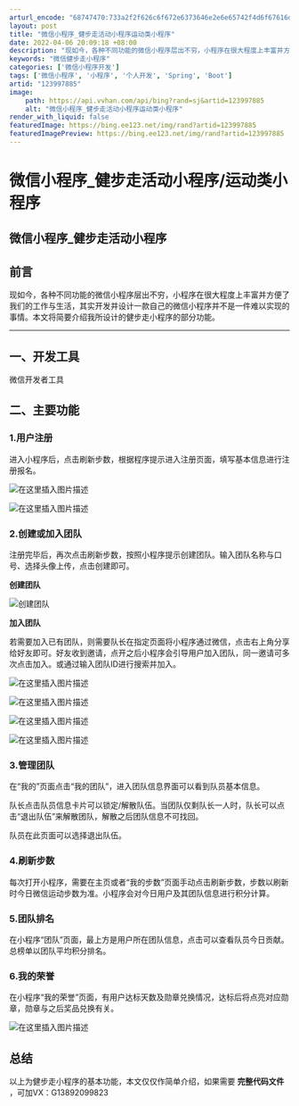 ```yaml
---
arturl_encode: "68747470:733a2f2f626c6f672e6373646e2e6e65742f4d6f67616d6f2f:61727469636c652f64657461696c732f313233393937383835"
layout: post
title: "微信小程序_健步走活动小程序运动类小程序"
date: 2022-04-06 20:09:18 +08:00
description: "现如今，各种不同功能的微信小程序层出不穷，小程序在很大程度上丰富并方便了我们的工作与生活，其实开发并"
keywords: "微信健步走小程序"
categories: ['微信小程序开发']
tags: ['微信小程序', '小程序', '个人开发', 'Spring', 'Boot']
artid: "123997885"
image:
    path: https://api.vvhan.com/api/bing?rand=sj&artid=123997885
    alt: "微信小程序_健步走活动小程序运动类小程序"
render_with_liquid: false
featuredImage: https://bing.ee123.net/img/rand?artid=123997885
featuredImagePreview: https://bing.ee123.net/img/rand?artid=123997885
---
```


# 微信小程序\_健步走活动小程序/运动类小程序

## 微信小程序\_健步走活动小程序

## 前言

现如今，各种不同功能的微信小程序层出不穷，小程序在很大程度上丰富并方便了我们的工作与生活，其实开发并设计一款自己的微信小程序并不是一件难以实现的事情。本文将简要介绍我所设计的健步走小程序的部分功能。

---

## 一、开发工具

微信开发者工具

## 二、主要功能

### 1.用户注册

进入小程序后，点击刷新步数，根据程序提示进入注册页面，填写基本信息进行注册报名。
  
![在这里插入图片描述](https://i-blog.csdnimg.cn/blog_migrate/eaaba685fc7e70da5f5f3c2175329c8d.png)
  
![在这里插入图片描述](https://i-blog.csdnimg.cn/blog_migrate/ff5b7df7198bd0b1518e991d41c1b941.png)

### 2.创建或加入团队

注册完毕后，再次点击刷新步数，按照小程序提示创建团队。输入团队名称与口号、选择头像上传，点击创建即可。
  
**创建团队**
  
![创建团队](https://i-blog.csdnimg.cn/blog_migrate/e99fab3f16ef28fba78d4e42c6fc4440.png)
  
**加入团队**
  
若需要加入已有团队，则需要队长在指定页面将小程序通过微信，点击右上角分享给好友即可。好友收到邀请，点开之后小程序会引导用户加入团队，同一邀请可多次点击加入。或通过输入团队ID进行搜索并加入。
  
![在这里插入图片描述](https://i-blog.csdnimg.cn/blog_migrate/89d2c1c23266ecb9b64964066600419a.png)
  
![在这里插入图片描述](https://i-blog.csdnimg.cn/blog_migrate/6ae0315d76a9f52234ad6e2dea5b56e2.png)
  
![在这里插入图片描述](https://i-blog.csdnimg.cn/blog_migrate/7e863aaeb5c316016f74387fa6e209e1.png)

![在这里插入图片描述](https://i-blog.csdnimg.cn/blog_migrate/476e40f3457d73dcca9edff0af8b43fe.png)

### 3.管理团队

在“我的”页面点击“我的团队”，进入团队信息界面可以看到队员基本信息。
  
队长点击队员信息卡片可以锁定/解散队伍。当团队仅剩队长一人时，队长可以点击“退出队伍”来解散团队，解散之后团队信息不可找回。
  
队员在此页面可以选择退出队伍。

### 4.刷新步数

每次打开小程序，需要在主页或者“我的步数”页面手动点击刷新步数，步数以刷新时今日微信运动步数为准。小程序会对今日用户及其团队信息进行积分计算。

### 5.团队排名

在小程序“团队”页面，最上方是用户所在团队信息，点击可以查看队员今日贡献。总榜单以团队平均积分排名。

### 6.我的荣誉

在小程序“我的荣誉”页面，有用户达标天数及勋章兑换情况，达标后将点亮对应勋章，勋章与之后奖品兑换有关。

![在这里插入图片描述](https://i-blog.csdnimg.cn/blog_migrate/c5426b44b6a80b45555f9ee9b5acf353.png)

## 总结

以上为健步走小程序的基本功能，本文仅仅作简单介绍，如果需要
**完整代码文件**
，可加VX：G13892099823